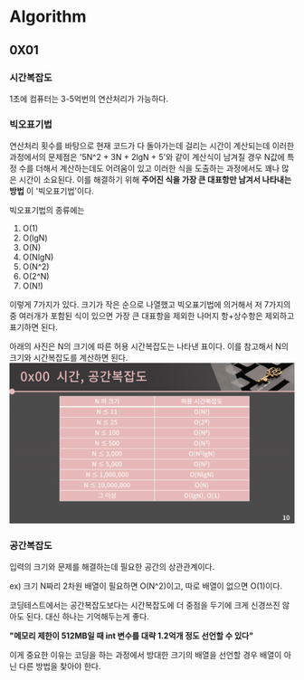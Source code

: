 # Algorithm

## 0X01
### 시간복잡도
1초에 컴퓨터는 3-5억번의 연산처리가 가능하다.
### 빅오표기법
연산처리 횟수를 바탕으로 현재 코드가 다 돌아가는데 걸리는 시간이 계산되는데
이러한 과정에서의 문제점은 '5N^2 + 3N + 2lgN + 5'와 같이 계산식이 남겨질 경우 
N값에 특정 수를 더해서 계산하는데도 어려움이 있고 이러한 식을 도출하는 과정에서도 꽤나 많은 시간이 소요된다.
이를 해결하기 위해 __주어진 식을 가장 큰 대표항만 남겨서 나타내는 방법__ 이 '빅오표기법'이다.

빅오표기법의 종류에는 
1) O(1)
2) O(lgN)
3) O(N)
4) O(NlgN)
5) O(N^2)
6) O(2^N)
7) O(N!)

이렇게 7가지가 있다. 크기가 작은 순으로 나열했고 빅오표기법에 의거해서 저 7가지의 중 여러개가 포함된 식이 있으면
가장 큰 대표항을 제외한 나머지 항+상수항은 제외하고 표기하면 된다.

아래의 사진은 N의 크기에 따른 허용 시간복잡도는 나타낸 표이다. 이를 참고해서 N의 크기와 시간복잡도를 계산하면 된다.
![바킹독 시간복잡도](https://github.com/ksw08/Algorithm/blob/main/img1.daumcdn.png)

### 공간복잡도
입력의 크기와 문제를 해결하는데 필요한 공간의 상관관계이다.

ex) 크기 N짜리 2차원 배열이 필요하면 O(N^2)이고, 따로 배열이 없으면 O(1)이다.

코딩테스트에서는 공간복잡도보다는 시간복잡도에 더 중점을 두기에 크게 신경쓰진 않아도 된다.
대신 하나는 기억해두는게 좋다. 

__"메모리 제한이 512MB일 때 int 변수를 대략 1.2억개 정도 선언할 수 있다"__

이게 중요한 이유는 코딩을 하는 과정에서 방대한 크기의 배열을 선언할 경우 배열이 아닌 다른 방법을 찾아야 한다.


